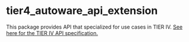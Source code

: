 # tier4_autoware_api_extension

This package provides API that specialized for use cases in TIER IV.
[See here for the TIER IV API specification.](https://tier4.github.io/autoware-documentation/tier4-main/design/autoware-interfaces/prototyping/)
